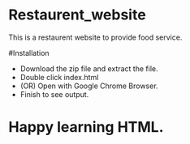 # Restaurent_website

This is a restaurent website to provide food service.

#Installation

* Download the zip file and extract the file.
* Double click index.html
* (OR) Open with Google Chrome Browser.
* Finish to see output.

# Happy learning HTML.
